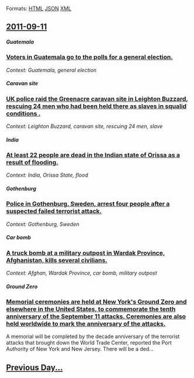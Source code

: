 
Formats: [HTML](2011/09/11/index.html)  [JSON](2011/09/11/index.json)  [XML](2011/09/11/index.xml)  

## [2011-09-11](/news/2011/09/11/index.md)

##### Guatemala
### [Voters in Guatemala go to the polls for a general election. ](/news/2011/09/11/voters-in-guatemala-go-to-the-polls-for-a-general-election.md)
_Context: Guatemala, general election_

##### Caravan site
### [UK police raid the Greenacre caravan site in Leighton Buzzard, rescuing 24 men who had been held there as slaves in squalid conditions . ](/news/2011/09/11/uk-police-raid-the-greenacre-caravan-site-in-leighton-buzzard-rescuing-24-men-who-had-been-held-there-as-slaves-in-squalid-conditions.md)
_Context: Leighton Buzzard, caravan site, rescuing 24 men, slave_

##### India
### [At least 22 people are dead in the Indian state of Orissa as a result of flooding. ](/news/2011/09/11/at-least-22-people-are-dead-in-the-indian-state-of-orissa-as-a-result-of-flooding.md)
_Context: India, Orissa State, flood_

##### Gothenburg
### [Police in Gothenburg, Sweden, arrest four people after a suspected failed terrorist attack. ](/news/2011/09/11/police-in-gothenburg-sweden-arrest-four-people-after-a-suspected-failed-terrorist-attack.md)
_Context: Gothenburg, Sweden_

##### Car bomb
### [A truck bomb at a military outpost in Wardak Province, Afghanistan, kills several civilians. ](/news/2011/09/11/a-truck-bomb-at-a-military-outpost-in-wardak-province-afghanistan-kills-several-civilians.md)
_Context: Afghan, Wardak Province, car bomb, military outpost_

##### Ground Zero
### [Memorial ceremonies are held at New York's Ground Zero and elsewhere in the United States, to commemorate the tenth anniversary of the September 11 attacks. Ceremonies are also held worldwide to mark the anniversary of the attacks. ](/news/2011/09/11/memorial-ceremonies-are-held-at-new-york-s-ground-zero-and-elsewhere-in-the-united-states-to-commemorate-the-tenth-anniversary-of-the-septe.md)
A memorial will be completed by the decade anniversary of the terrorist attacks that brought down the World Trade Center, reported the Port Authority of New York and New Jersey. There will be a ded…

## [Previous Day...](/news/2011/09/10/index.md)

